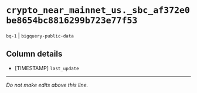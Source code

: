 # `crypto_near_mainnet_us._sbc_af372e0be8654bc8816299b723e77f53`
`bq-1` | `bigquery-public-data`

## Column details
* [TIMESTAMP] `last_update`

-------------------------------------------------------------------------------
*Do not make edits above this line.*
